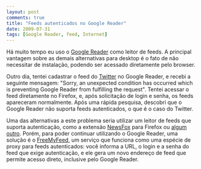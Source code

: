 ```yaml
---
layout: post
comments: true
title: "Feeds autenticados no Google Reader"
date: 2009-07-31
tags: [Google Reader, feed, Internet]
---
```

Há muito tempo eu uso o [Google Reader](http://www.google.com.br/reader/) como leitor de feeds. A principal vantagem sobre as demais alternativas para desktop é o fato de não necessitar de instalação, podendo ser acessado diretamente pelo browser.

Outro dia, tentei cadastrar o feed do [Twitter](http://twitter.com/) no Google Reader, e recebi a seguinte mensagem: "Sorry, an unexpected condition has occurred which is preventing Google Reader from fulfilling the request". Tentei acessar o feed diretamente no Firefox, e, após solicitação de login e senha, os feeds apareceram normalmente. Após uma rápida pesquisa, descobri que o Google Reader não suporta feeds autenticados, o que é o caso do Twitter.

Uma das alternativas a este problema seria utilizar um leitor de feeds que suporta autenticação, como a extensão [NewsFox](http://newsfox.mozdev.org/) para Firefox ou [algum outro](http://getsatisfaction.com/twitter/topics/rss_feeds_down#reply_510009). Porém, para poder continuar utilizando o Google Reader, uma solução é o [FreeMyFeed](http://freemyfeed.com/), um serviço que funciona como uma espécie de proxy para feeds autenticados: você informa a URL, o login e a senha do feed que exige autenticação, e ele gera um novo endereço de feed que permite acesso direto, inclusive pelo Google Reader.

